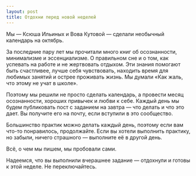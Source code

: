 ```yaml
---
layout: post
title: Отдохни перед новой неделей
---
```


Мы — Ксюша Ильиных и Вова Кутовой — сделали необычный календарь на&nbsp;октябрь.

За последние пару лет мы прочитали много книг об осознанности, минимализме и эссенциализме. О правильном сне и о том, как успевать на&nbsp;работе и не жертвовать отдыхом. Эти знания помогают быть счастливее, лучше себя чувствовать, находить время для любимых занятий и острее проживать жизнь. Мы думали «Как жаль, что этому не учат в школе».

Поэтому мы решили не просто сделать календарь, а провести месяц осознанности, хороших привычек и любви к себе. Каждый день мы будем публиковать пост с заданием на завтра — что делать и что это дает. Вы&nbsp;получите его на почту, если вступили в это сообщество.

Большинство практик можно делать каждый день, поэтому если вам что-то понравилось, продолжайте. Если вы хотели выполнить практику, но забыли, ничего страшного — выполните её в другой день.

Всё, о чем мы пишем, мы пробовали сами.

Надеемся, что вы выполнили вчерашнее задание — отдохнули и готовы к этой неделе. Не переключайтесь.